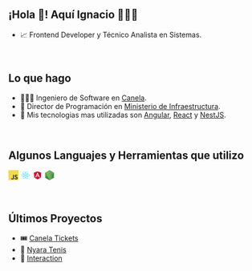 ## ¡Hola 👋! Aquí Ignacio 👨🏻‍💻

- 📈 Frontend Developer y Técnico Analista en Sistemas.

<br />

## Lo que hago

- 👨🏻‍💻 Ingeniero de Software en [Canela](https://caneladev.com.ar).
- 🔭 Director de Programación en [Ministerio de Infraestructura](https://mininfraestructura.neuquen.gob.ar/).
- 🧪 Mis tecnologias mas utilizadas son [Angular](https://angular.io/), [React](https://reactjs.org) y [NestJS](https://nestjs.com/).

<br />

## Algunos Languajes y Herramientas que utilizo

<code><img height="20" src="https://raw.githubusercontent.com/github/explore/80688e429a7d4ef2fca1e82350fe8e3517d3494d/topics/javascript/javascript.png"></code>
<code><img height="20" src="https://raw.githubusercontent.com/github/explore/80688e429a7d4ef2fca1e82350fe8e3517d3494d/topics/react/react.png"></code>
<code><img height="20" src="https://raw.githubusercontent.com/github/explore/80688e429a7d4ef2fca1e82350fe8e3517d3494d/topics/angular/angular.png"></code>
<code><img height="20" src="https://raw.githubusercontent.com/github/explore/80688e429a7d4ef2fca1e82350fe8e3517d3494d/topics/nodejs/nodejs.png"></code>

<br />

## Últimos Proyectos

- 🎟️ [Canela Tickets](https://canelatickets.com.ar)
- 🎾 [Nyara Tenis](https://nyara.com.ar/login)
- 📱 [Interaction](https://caneladev.com.ar)
